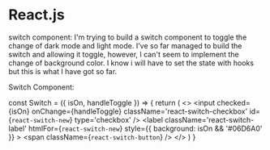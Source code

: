 # React.js
switch component:
I'm trying to build a switch component to toggle the change of dark mode and light mode. I've so far managed to build the switch and allowing it toggle, however, I can't seem to implement the change of background color. I know i will have to set the state with hooks but this is what I have got so far.

Switch Component:

const Switch = ({ isOn, handleToggle }) => {
    return (
        <>
            <input
                checked={isOn}
                onChange={handleToggle}
                className='react-switch-checkbox'
                id={`react-switch-new`}
                type='checkbox'
            />
            <label
                className='react-switch-label'
                htmlFor={`react-switch-new`}
                style={{ background: isOn && '#06D6A0' }}
            >
                <span className={`react-switch-button`} />
            </label>
        </>
    )
}
